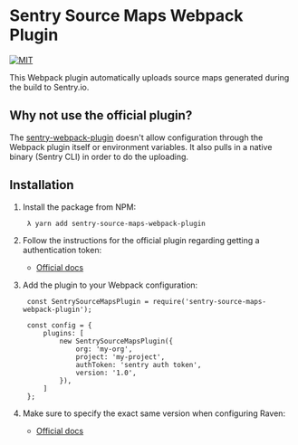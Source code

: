 # Sentry Source Maps Webpack Plugin

[![MIT](https://img.shields.io/:license-mit-blue.svg)](http://doge.mit-license.org)

This Webpack plugin automatically uploads source maps generated during the build to Sentry.io.

## Why not use the official plugin?
The [sentry-webpack-plugin](https://github.com/getsentry/sentry-webpack-plugin) doesn't allow configuration through the Webpack plugin itself or environment variables. It also pulls in a native binary (Sentry CLI) in order to do the uploading.

## Installation

1. Install the package from NPM:

        λ yarn add sentry-source-maps-webpack-plugin

2. Follow the instructions for the official plugin regarding getting a authentication token:

    * [Official docs](https://docs.sentry.io/clients/javascript/sourcemaps/#using-sentry-webpack-plugin)

2. Add the plugin to your Webpack configuration:

        const SentrySourceMapsPlugin = require('sentry-source-maps-webpack-plugin');

        const config = {
            plugins: [
                new SentrySourceMapsPlugin({
                    org: 'my-org',
                    project: 'my-project',
                    authToken: 'sentry auth token',
                    version: '1.0',
                }),
            ]
        };

3. Make sure to specify the exact same version when configuring Raven:

    * [Official docs](https://docs.sentry.io/clients/javascript/sourcemaps/#verify-you-have-specified-the-release-in-your-client-config)
